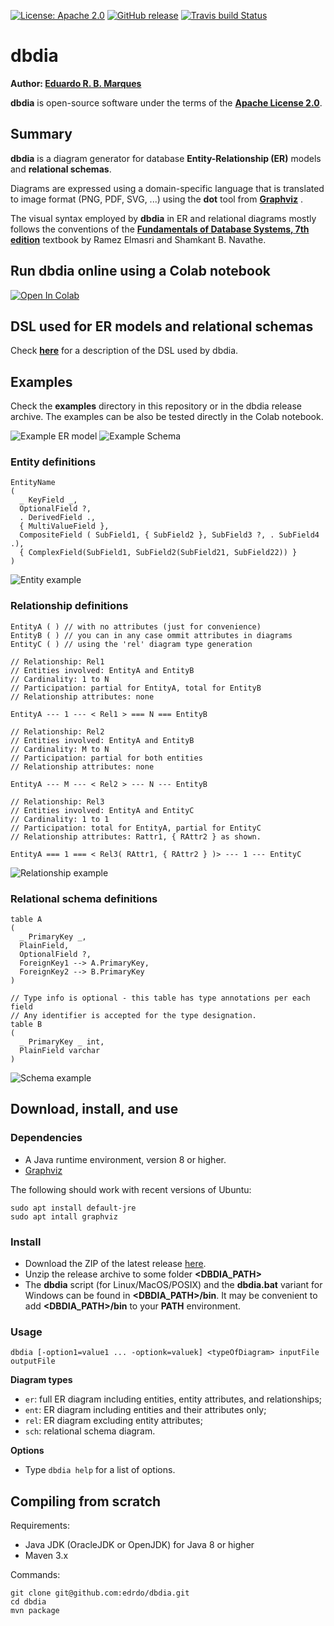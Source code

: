 
[![License: Apache 2.0](https://img.shields.io/github/license/edrdo/dbdia)](https://github.com/edrdo/dbdia/blob/master/LICENSE.txt)
[![GitHub release](https://img.shields.io/github/v/release/edrdo/dbdia)](https://github.com/edrdo/dbdia/releases)
[![Travis build Status](https://api.travis-ci.org/edrdo/dbdia.png?branch=master)](https://travis-ci.org/edrdo/dbdia)

# dbdia

__Author: [Eduardo R. B. Marques](https://github.com/edrdo)__

__dbdia__ is open-source software under the terms of the __[Apache License 2.0](https://github.com/edrdo/dbdia/blob/master/LICENSE.txt)__.

## Summary

__dbdia__ is a diagram generator for database __Entity-Relationship (ER)__ models
and __relational schemas__. 

Diagrams are expressed using a domain-specific language
that is translated to image format (PNG, PDF, SVG, ...) using the __dot__ tool from __[Graphviz](https://graphviz.org)__ . 

The visual syntax employed by __dbdia__ in ER and relational diagrams  mostly follows the conventions of the __[Fundamentals of Database Systems, 7th edition](https://www.pearson.com/us/higher-education/program/Elmasri-Fundamentals-of-Database-Systems-7th-Edition/PGM189052.html)__  textbook by Ramez Elmasri and Shamkant B. Navathe.

## Run dbdia online using a Colab notebook

[![Open In Colab](https://colab.research.google.com/assets/colab-badge.svg)](https://colab.research.google.com/github/edrdo/dbdia/blob/master/src/main/colab/dbdia.ipynb)

## DSL used for ER models and relational schemas

Check [__here__](/DSL.md) for a description of the DSL used by dbdia.

## Examples

Check the __examples__ directory in this repository or in the dbdia release archive.
The examples can be also be tested directly in the Colab notebook. 

![Example ER model](/examples/SocialNetwork2_er.svg)
![Example Schema](/examples/SocialNetwork2_sch.svg)

### Entity definitions

```
EntityName 
(
  _ KeyField _,
  OptionalField ?,
  . DerivedField ., 
  { MultiValueField },
  CompositeField ( SubField1, { SubField2 }, SubField3 ?, . SubField4 .),
  { ComplexField(SubField1, SubField2(SubField21, SubField22)) } 
)
```
![Entity example](/examples/Entity.svg)

### Relationship definitions

```
EntityA ( ) // with no attributes (just for convenience)
EntityB ( ) // you can in any case ommit attributes in diagrams
EntityC ( ) // using the 'rel' diagram type generation

// Relationship: Rel1 
// Entities involved: EntityA and EntityB
// Cardinality: 1 to N
// Participation: partial for EntityA, total for EntityB
// Relationship attributes: none

EntityA --- 1 --- < Rel1 > === N === EntityB

// Relationship: Rel2
// Entities involved: EntityA and EntityB
// Cardinality: M to N
// Participation: partial for both entities
// Relationship attributes: none

EntityA --- M --- < Rel2 > --- N --- EntityB

// Relationship: Rel3
// Entities involved: EntityA and EntityC
// Cardinality: 1 to 1
// Participation: total for EntityA, partial for EntityC
// Relationship attributes: Rattr1, { RAttr2 } as shown.

EntityA === 1 === < Rel3( RAttr1, { RAttr2 } )> --- 1 --- EntityC
```
![Relationship example](/examples/Relationships.svg)

### Relational schema definitions

```
table A
(
  _ PrimaryKey _,
  PlainField, 
  OptionalField ?, 
  ForeignKey1 --> A.PrimaryKey,
  ForeignKey2 --> B.PrimaryKey
)

// Type info is optional - this table has type annotations per each field
// Any identifier is accepted for the type designation.
table B
(
  _ PrimaryKey _ int, 
  PlainField varchar
) 
```
![Schema example](/examples/Schema.svg)


## Download, install, and use

### Dependencies

- A Java runtime environment, version 8 or higher.
- [Graphviz](https://graphviz.org)

The following should work with recent versions of Ubuntu:

```
sudo apt install default-jre
sudo apt intall graphviz
```

### Install

- Download the ZIP of the latest release [here](https://github.com/edrdo/dbdia/releases).
- Unzip the release archive to some folder __<DBDIA_PATH>__
- The __dbdia__ script (for Linux/MacOS/POSIX) and the __dbdia.bat__
variant for Windows can be found in __<DBDIA_PATH>/bin__. 
It may be convenient to add __<DBDIA_PATH>/bin__ to your __PATH__ environment.

### Usage

```
dbdia [-option1=value1 ... -optionk=valuek] <typeOfDiagram> inputFile outputFile
```

__Diagram types__

- `er`: full ER diagram including entities, entity attributes, and relationships;
- `ent`: ER diagram including entities and their attributes only;
- `rel`: ER diagram excluding entity attributes;
- `sch`: relational schema diagram.

__Options__

- Type `dbdia help` for a list of options.

## Compiling from scratch

Requirements:

- Java JDK (OracleJDK or OpenJDK) for Java 8 or higher
- Maven 3.x 

Commands:

```
git clone git@github.com:edrdo/dbdia.git
cd dbdia
mvn package 
```
